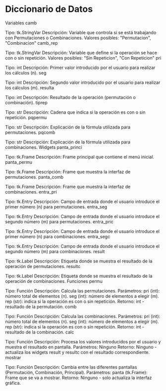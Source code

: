 # **Diccionario de Datos**
Variables
camb

Tipo: tk.StringVar
Descripción: Variable que controla si se está trabajando con Permutaciones o Combinaciones.
Valores posibles: "Permutacion", "Combinacion"
camb_rep

Tipo: tk.StringVar
Descripción: Variable que define si la operación se hace con o sin repetición.
Valores posibles: "Sin Repeticion", "Con Repeticion"
pri

Tipo: int
Descripción: Primer valor introducido por el usuario para realizar los cálculos (n).
seg

Tipo: int
Descripción: Segundo valor introducido por el usuario para realizar los cálculos (m).
resulta

Tipo: int
Descripción: Resultado de la operación (permutación o combinación).
tiprep

Tipo: str
Descripción: Cadena que indica si la operación es con o sin repetición.
pqpermu

Tipo: str
Descripción: Explicación de la fórmula utilizada para permutaciones.
pqcomb

Tipo: str
Descripción: Explicación de la fórmula utilizada para combinaciones.
Widgets
panta_princi

Tipo: tk.Frame
Descripción: Frame principal que contiene el menú inicial.
panta_permu

Tipo: tk.Frame
Descripción: Frame que muestra la interfaz de permutaciones.
panta_comb

Tipo: tk.Frame
Descripción: Frame que muestra la interfaz de combinaciones.
entra_pri

Tipo: tk.Entry
Descripción: Campo de entrada donde el usuario introduce el primer número (n) para permutaciones.
entra_seg

Tipo: tk.Entry
Descripción: Campo de entrada donde el usuario introduce el segundo número (m) para permutaciones.
entra_pric

Tipo: tk.Entry
Descripción: Campo de entrada donde el usuario introduce el primer número (n) para combinaciones.
entra_segc

Tipo: tk.Entry
Descripción: Campo de entrada donde el usuario introduce el segundo número (m) para combinaciones.
result

Tipo: tk.Label
Descripción: Etiqueta donde se muestra el resultado de la operación de permutaciones.
resultc

Tipo: tk.Label
Descripción: Etiqueta donde se muestra el resultado de la operación de combinaciones.
Funciones
permu

Tipo: Función
Descripción: Calcula las permutaciones.
Parámetros:
pri (int): número total de elementos (n).
seg (int): número de elementos a elegir (m).
rep (str): indica si la operación es con o sin repetición.
Retorno: int - resultado de la permutación.
comb

Tipo: Función
Descripción: Calcula las combinaciones.
Parámetros:
pri (int): número total de elementos (n).
seg (int): número de elementos a elegir (m).
rep (str): indica si la operación es con o sin repetición.
Retorno: int - resultado de la combinación.
calc

Tipo: Función
Descripción: Procesa los valores introducidos por el usuario y muestra el resultado en pantalla.
Parámetros: Ninguno
Retorno: Ninguno - actualiza los widgets result y resultc con el resultado correspondiente.
mostrar

Tipo: Función
Descripción: Cambia entre las diferentes pantallas (Permutación, Combinación, Principal).
Parámetros:
panta (tk.Frame): Frame que se va a mostrar.
Retorno: Ninguno - solo actualiza la interfaz gráfica.